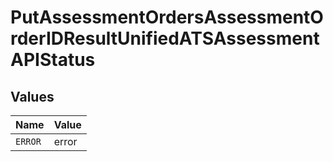 # PutAssessmentOrdersAssessmentOrderIDResultUnifiedATSAssessmentAPIStatus


## Values

| Name    | Value   |
| ------- | ------- |
| `ERROR` | error   |